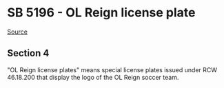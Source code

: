 # SB 5196 - OL Reign license plate

[Source](http://lawfilesext.leg.wa.gov/biennium/2023-24/Pdf/Bills/Senate%20Bills/5196.pdf)

## Section 4
"OL Reign license plates" means special license plates issued under RCW 46.18.200 that display the logo of the OL Reign soccer team.
